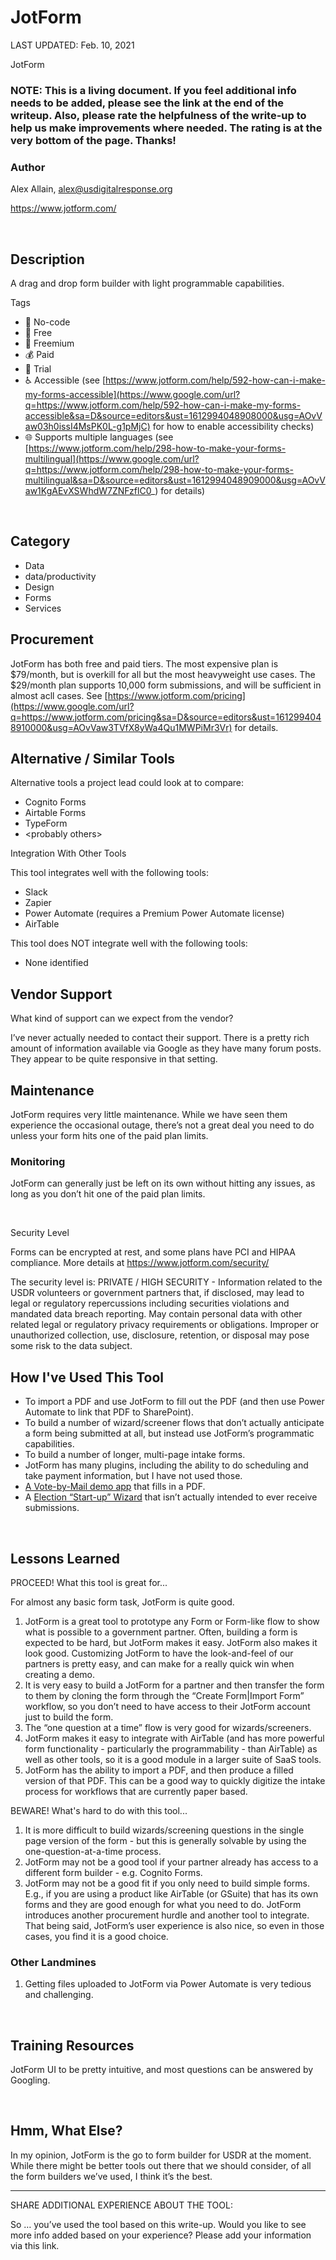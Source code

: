 # JotForm

LAST UPDATED: Feb. 10, 2021

‌JotForm

### NOTE: This is a living document. If you feel additional info needs to be added, please see the link at the end of the writeup. Also, please rate the helpfulness of the write-up to help us make improvements where needed. The rating is at the very bottom of the page. Thanks! <a id="h.jqce1854h7ip"></a>

### Author <a id="h.95b9uxw65r0v"></a>

Alex Allain, alex@usdigitalresponse.org

https://www.jotform.com/

‌

## Description <a id="h.7w7zez36b1wy"></a>

‌A drag and drop form builder with light programmable capabilities.

Tags

* 🌈 No-code
* 🎁 Free
* 💸 Freemium
* 💰 Paid
* 🥁 Trial
* ♿ Accessible \(see [https://www.jotform.com/help/592-how-can-i-make-my-forms-accessible](https://www.google.com/url?q=https://www.jotform.com/help/592-how-can-i-make-my-forms-accessible&sa=D&source=editors&ust=1612994048908000&usg=AOvVaw03h0issI4MsPK0L-g1pMjC) for how to enable accessibility checks\)
* 🌐 Supports multiple languages \(see [https://www.jotform.com/help/298-how-to-make-your-forms-multilingual](https://www.google.com/url?q=https://www.jotform.com/help/298-how-to-make-your-forms-multilingual&sa=D&source=editors&ust=1612994048909000&usg=AOvVaw1KgAEvXSWhdW7ZNFzflC0_) for details\)

‌

## Category <a id="h.275oysyrlu3w"></a>

* Data
* data/productivity
* Design
* Forms
* Services

## ‌Procurement <a id="h.go61rzbnc73"></a>

‌JotForm has both free and paid tiers. The most expensive plan is $79/month, but is overkill for all but the most heavyweight use cases. The $29/month plan supports 10,000 form submissions, and will be sufficient in almost acll cases. See [https://www.jotform.com/pricing](https://www.google.com/url?q=https://www.jotform.com/pricing&sa=D&source=editors&ust=1612994048910000&usg=AOvVaw3TVfX8yWa4Qu1MWPiMr3Vr) for details.

## Alternative / Similar Tools <a id="h.ru44st8agyw1"></a>

‌Alternative tools a project lead could look at to compare:

* ‌Cognito Forms
* Airtable Forms
* TypeForm
* &lt;probably others&gt;

‌Integration With Other Tools

This tool integrates well with the following tools:

* Slack
* Zapier
* Power Automate \(requires a Premium Power Automate license\)
* AirTable

This tool does NOT integrate well with the following tools:

* None identified

## Vendor Support <a id="h.e50orjda7y75"></a>

‌What kind of support can we expect from the vendor?

I’ve never actually needed  to contact their support. There is a pretty rich amount of information available via Google as they have many forum posts. They appear to be quite responsive in that setting.

## Maintenance <a id="h.o456lrtyv134"></a>

JotForm requires very little maintenance. While we have seen them experience the occasional outage, there’s not a great deal you need to do unless your form hits one of the paid plan limits.

### Monitoring <a id="h.mkbsvjvtwwdv"></a>

JotForm can generally just be left on its own without hitting any issues, as long as you don’t hit one of the paid plan limits.

‌

Security Level

Forms can be encrypted at rest, and some plans have PCI and HIPAA compliance. More details at https://www.jotform.com/security/

The security level is: PRIVATE / HIGH SECURITY - Information related to the USDR volunteers or government partners that, if disclosed, may lead to legal or regulatory repercussions including securities violations and mandated data breach reporting. May contain personal data with other related legal or regulatory privacy requirements or obligations. Improper or unauthorized collection, use, disclosure, retention, or disposal may pose some risk to the data subject.

## How I've Used This Tool <a id="h.flwakkvuwzba"></a>

* To import a PDF and use JotForm to fill out the PDF \(and then use Power Automate to link that PDF to SharePoint\).
* To build a number of wizard/screener flows that don’t actually anticipate a form being submitted at all, but instead use JotForm’s programmatic capabilities.
* To build a number of longer, multi-page intake forms.
* JotForm has many plugins, including the ability to do scheduling and take payment information, but I have not used those.
* [A Vote-by-Mail demo app](https://www.google.com/url?q=https://form.jotform.com/202688090585060&sa=D&source=editors&ust=1612994048913000&usg=AOvVaw2daNg27sLn5GCVXGSGiPu7) that fills in a PDF.
* A [Election “Start-up” Wizard](https://www.google.com/url?q=https://form.jotform.com/202400674473046&sa=D&source=editors&ust=1612994048914000&usg=AOvVaw1-eo0_ScCERv_MAPIcHjaA) that isn’t actually intended to ever receive submissions.

‌

## Lessons Learned <a id="h.9j1dk9qzdv6e"></a>

PROCEED! What this tool is great for...

For almost any basic form task, JotForm is quite good.

1. JotForm is a great tool to prototype any Form or Form-like flow to show what is possible to a government partner. Often, building a form is expected to be hard, but JotForm makes it easy. JotForm also makes it look good. Customizing JotForm to have the look-and-feel of our partners is pretty easy, and can make for a really quick win when creating a demo.
2. It is very easy to build a JotForm for a partner and then transfer the form to them by cloning the form through the “Create Form\|Import Form” workflow, so you don’t need to have access to their JotForm account just to build the form.
3. The “one question at a time” flow is very good for wizards/screeners.
4. JotForm makes it easy to integrate with AirTable \(and has more powerful form functionality - particularly the programmability - than AirTable\) as well as other tools, so it is a good module in a larger suite of SaaS tools.
5. JotForm has the ability to import a PDF, and then produce a filled version of that PDF. This can be a good way to quickly digitize the intake process for workflows that are currently paper based.

BEWARE! What's hard to do with this tool...

1. It is more difficult to build wizards/screening questions in the single page version of the form - but this is generally solvable by using the one-question-at-a-time process.
2. JotForm may not be a good tool if your partner already has access to a different form builder - e.g. Cognito Forms.
3. JotForm may not be a good fit if you only need to build simple forms. E.g., if you are using a product like AirTable \(or GSuite\) that has its own forms and they are good enough for what you need to do. JotForm introduces another procurement hurdle and another tool to integrate. That being said, JotForm’s user experience is also nice, so even in those cases, you find it is a good choice.

### Other Landmines <a id="h.595aawa0ekya"></a>

1. Getting files uploaded to JotForm via Power Automate is very tedious and challenging.

‌

## Training Resources <a id="h.jjhr8ylgtcxa"></a>

JotForm UI to be pretty intuitive, and most questions can be answered by Googling.

‌

## Hmm, What Else? <a id="h.citc7idtx8n3"></a>

‌In my opinion, JotForm is the go to form builder for USDR at the moment. While there might be better tools out there that we should consider, of all the form builders we’ve used, I think it’s the best.

--------------------------------------------------------------------------------------------------------------------

SHARE ADDITIONAL EXPERIENCE ABOUT THE TOOL:

So … you’ve used the tool based on this write-up. Would you like to see more info added based on your experience? Please add your information via this link.

